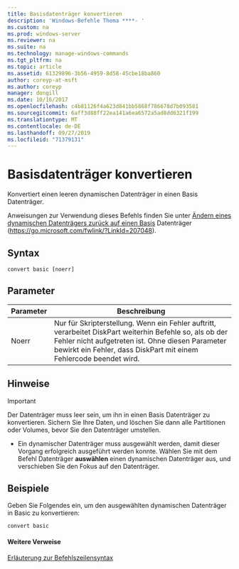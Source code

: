 ```yaml
---
title: Basisdatenträger konvertieren
description: 'Windows-Befehle Thema ****- '
ms.custom: na
ms.prod: windows-server
ms.reviewer: na
ms.suite: na
ms.technology: manage-windows-commands
ms.tgt_pltfrm: na
ms.topic: article
ms.assetid: 61329896-3b56-4959-8d58-45cbe18ba860
author: coreyp-at-msft
ms.author: coreyp
manager: dongill
ms.date: 10/16/2017
ms.openlocfilehash: c4b81126f4a623d841bb5868f786678d7b093581
ms.sourcegitcommit: 6aff3d88ff22ea141a6ea6572a5ad8dd6321f199
ms.translationtype: MT
ms.contentlocale: de-DE
ms.lasthandoff: 09/27/2019
ms.locfileid: "71379131"
---
```

# <a name="convert-basic"></a>Basisdatenträger konvertieren



Konvertiert einen leeren dynamischen Datenträger in einen Basis Datenträger.

Anweisungen zur Verwendung dieses Befehls finden Sie unter [Ändern eines dynamischen Datenträgers zurück auf einen Basis](https://go.microsoft.com/fwlink/?LinkId=207048) Datenträger (https://go.microsoft.com/fwlink/?LinkId=207048).

## <a name="syntax"></a>Syntax

```
convert basic [noerr]
```

## <a name="parameters"></a>Parameter

|Parameter|Beschreibung|
|---------|-----------|
|Noerr|Nur für Skripterstellung. Wenn ein Fehler auftritt, verarbeitet DiskPart weiterhin Befehle so, als ob der Fehler nicht aufgetreten ist. Ohne diesen Parameter bewirkt ein Fehler, dass DiskPart mit einem Fehlercode beendet wird.|

## <a name="remarks"></a>Hinweise

> [!IMPORTANT]
> Der Datenträger muss leer sein, um ihn in einen Basis Datenträger zu konvertieren. Sichern Sie Ihre Daten, und löschen Sie dann alle Partitionen oder Volumes, bevor Sie den Datenträger umstellen.
> -   Ein dynamischer Datenträger muss ausgewählt werden, damit dieser Vorgang erfolgreich ausgeführt werden konnte. Wählen Sie mit dem Befehl Datenträger **auswählen** einen dynamischen Datenträger aus, und verschieben Sie den Fokus auf den Datenträger.

## <a name="BKMK_examples"></a>Beispiele

Geben Sie Folgendes ein, um den ausgewählten dynamischen Datenträger in Basic zu konvertieren:
```
convert basic
```

#### <a name="additional-references"></a>Weitere Verweise

[Erläuterung zur Befehlszeilensyntax](command-line-syntax-key.md)

